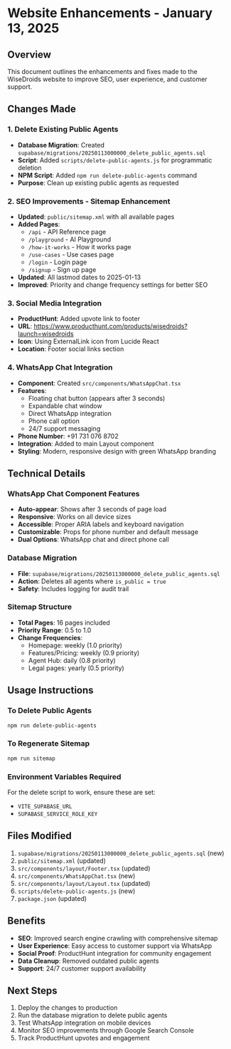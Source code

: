 # Website Enhancements - January 13, 2025

## Overview
This document outlines the enhancements and fixes made to the WiseDroids website to improve SEO, user experience, and customer support.

## Changes Made

### 1. Delete Existing Public Agents
- **Database Migration**: Created `supabase/migrations/20250113000000_delete_public_agents.sql`
- **Script**: Added `scripts/delete-public-agents.js` for programmatic deletion
- **NPM Script**: Added `npm run delete-public-agents` command
- **Purpose**: Clean up existing public agents as requested

### 2. SEO Improvements - Sitemap Enhancement
- **Updated**: `public/sitemap.xml` with all available pages
- **Added Pages**:
  - `/api` - API Reference page
  - `/playground` - AI Playground
  - `/how-it-works` - How it works page
  - `/use-cases` - Use cases page
  - `/login` - Login page
  - `/signup` - Sign up page
- **Updated**: All lastmod dates to 2025-01-13
- **Improved**: Priority and change frequency settings for better SEO

### 3. Social Media Integration
- **ProductHunt**: Added upvote link to footer
- **URL**: https://www.producthunt.com/products/wisedroids?launch=wisedroids
- **Icon**: Using ExternalLink icon from Lucide React
- **Location**: Footer social links section

### 4. WhatsApp Chat Integration
- **Component**: Created `src/components/WhatsAppChat.tsx`
- **Features**:
  - Floating chat button (appears after 3 seconds)
  - Expandable chat window
  - Direct WhatsApp integration
  - Phone call option
  - 24/7 support messaging
- **Phone Number**: +91 731 076 8702
- **Integration**: Added to main Layout component
- **Styling**: Modern, responsive design with green WhatsApp branding

## Technical Details

### WhatsApp Chat Component Features
- **Auto-appear**: Shows after 3 seconds of page load
- **Responsive**: Works on all device sizes
- **Accessible**: Proper ARIA labels and keyboard navigation
- **Customizable**: Props for phone number and default message
- **Dual Options**: WhatsApp chat and direct phone call

### Database Migration
- **File**: `supabase/migrations/20250113000000_delete_public_agents.sql`
- **Action**: Deletes all agents where `is_public = true`
- **Safety**: Includes logging for audit trail

### Sitemap Structure
- **Total Pages**: 16 pages included
- **Priority Range**: 0.5 to 1.0
- **Change Frequencies**: 
  - Homepage: weekly (1.0 priority)
  - Features/Pricing: weekly (0.9 priority)
  - Agent Hub: daily (0.8 priority)
  - Legal pages: yearly (0.5 priority)

## Usage Instructions

### To Delete Public Agents
```bash
npm run delete-public-agents
```

### To Regenerate Sitemap
```bash
npm run sitemap
```

### Environment Variables Required
For the delete script to work, ensure these are set:
- `VITE_SUPABASE_URL`
- `SUPABASE_SERVICE_ROLE_KEY`

## Files Modified
1. `supabase/migrations/20250113000000_delete_public_agents.sql` (new)
2. `public/sitemap.xml` (updated)
3. `src/components/layout/Footer.tsx` (updated)
4. `src/components/WhatsAppChat.tsx` (new)
5. `src/components/layout/Layout.tsx` (updated)
6. `scripts/delete-public-agents.js` (new)
7. `package.json` (updated)

## Benefits
- **SEO**: Improved search engine crawling with comprehensive sitemap
- **User Experience**: Easy access to customer support via WhatsApp
- **Social Proof**: ProductHunt integration for community engagement
- **Data Cleanup**: Removed outdated public agents
- **Support**: 24/7 customer support availability

## Next Steps
1. Deploy the changes to production
2. Run the database migration to delete public agents
3. Test WhatsApp integration on mobile devices
4. Monitor SEO improvements through Google Search Console
5. Track ProductHunt upvotes and engagement 